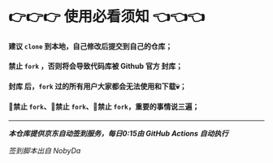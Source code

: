 # 👉👉👉 使用必看须知 👈👈👈

#### 建议 `clone` 到本地，自己修改后提交到自己的仓库；
#### 禁止 `fork` ，否则将会导致代码库被 Github 官方 **封库**；
#### **封库** 后，`fork` 过的所有用户大家都会无法使用和下载💀；
#### 🙅禁止 `fork`、🙅禁止 `fork`、🙅禁止 `fork`，重要的事情说三遍；


---

***本仓库提供京东自动签到服务，每日0:15由 GitHub Actions 自动执行***

*签到脚本出自 NobyDa*
